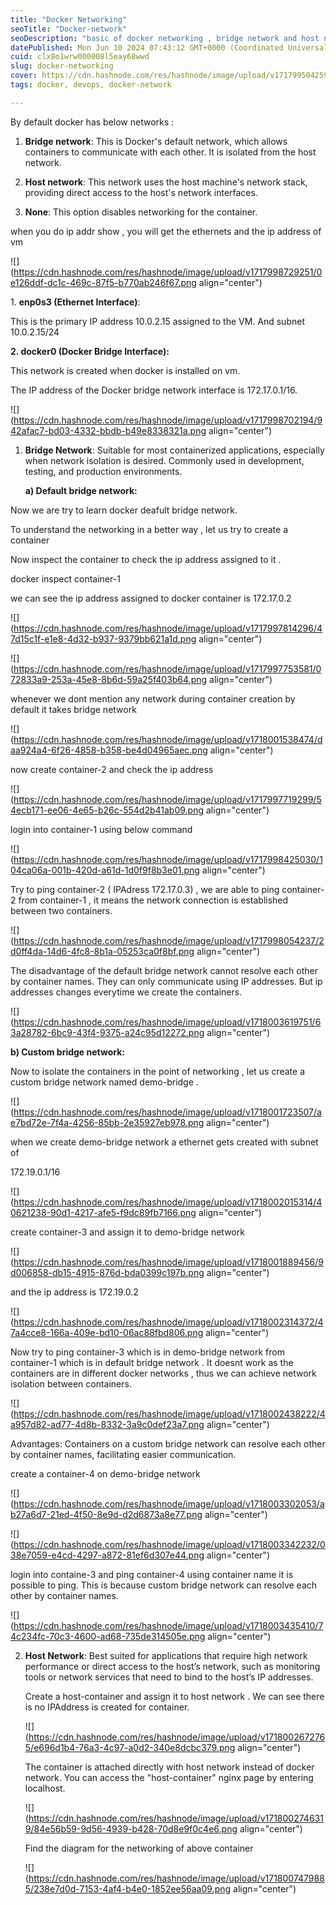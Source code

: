 ```yaml
---
title: "Docker Networking"
seoTitle: "Docker-network"
seoDescription: "basic of docker networking , bridge network and host network"
datePublished: Mon Jun 10 2024 07:43:12 GMT+0000 (Coordinated Universal Time)
cuid: clx8o1wrw000008l5eay68wwd
slug: docker-networking
cover: https://cdn.hashnode.com/res/hashnode/image/upload/v1717995042599/6d1605f5-3fbc-43aa-b348-91507306f951.png
tags: docker, devops, docker-network

---
```


By default docker has below networks :

1. **Bridge network**: This is Docker's default network, which allows containers to communicate with each other. It is isolated from the host network.
    
2. **Host network**: This network uses the host machine's network stack, providing direct access to the host's network interfaces.
    
3. **None**: This option disables networking for the container.
    

when you do ip addr show , you will get the ethernets and the ip address of vm

![](https://cdn.hashnode.com/res/hashnode/image/upload/v1717998729251/0e126ddf-dc1c-469c-87f5-b770ab246f67.png align="center")

1\. **enp0s3 (Ethernet Interface)**:

This is the primary IP address 10.0.2.15 assigned to the VM. And subnet 10.0.2.15/24

**2\. docker0 (Docker Bridge Interface):**

This network is created when docker is installed on vm.

The IP address of the Docker bridge network interface is 172.17.0.1/16.

![](https://cdn.hashnode.com/res/hashnode/image/upload/v1717998702194/942afac7-bd03-4332-bbdb-b49e8338321a.png align="center")

1. **Bridge Network**: Suitable for most containerized applications, especially when network isolation is desired. Commonly used in development, testing, and production environments.
    
    **a) Default bridge network:**
    

Now we are try to learn docker deafult bridge network.

To understand the networking in a better way , let us try to create a container

Now inspect the container to check the ip address assigned to it .

docker inspect container-1

we can see the ip address assigned to docker container is 172.17.0.2

![](https://cdn.hashnode.com/res/hashnode/image/upload/v1717997814296/47d15c1f-e1e8-4d32-b937-9379bb621a1d.png align="center")

![](https://cdn.hashnode.com/res/hashnode/image/upload/v1717997753581/072833a9-253a-45e8-8b6d-59a25f403b64.png align="center")

whenever we dont mention any network during container creation by default it takes bridge network

![](https://cdn.hashnode.com/res/hashnode/image/upload/v1718001538474/daa924a4-6f26-4858-b358-be4d04965aec.png align="center")

now create container-2 and check the ip address

![](https://cdn.hashnode.com/res/hashnode/image/upload/v1717997719299/54ecb171-ee06-4e65-b26c-554d2b41ab09.png align="center")

login into container-1 using below command

![](https://cdn.hashnode.com/res/hashnode/image/upload/v1717998425030/104ca06a-001b-420d-a61d-1d0f9f8b3e01.png align="center")

Try to ping container-2 ( IPAdress 172.17.0.3) , we are able to ping container-2 from container-1 , it means the network connection is established between two containers.

![](https://cdn.hashnode.com/res/hashnode/image/upload/v1717998054237/2d0ff4da-14d6-4fc8-8b1a-05253ca0f8bf.png align="center")

The disadvantage of the default bridge network cannot resolve each other by container names. They can only communicate using IP addresses. But ip addresses changes everytime we create the containers.

![](https://cdn.hashnode.com/res/hashnode/image/upload/v1718003619751/63a28782-6bc9-43f4-9375-a24c95d12272.png align="center")

**b) Custom bridge network:**

Now to isolate the containers in the point of networking , let us create a custom bridge network named demo-bridge .

![](https://cdn.hashnode.com/res/hashnode/image/upload/v1718001723507/ae7bd72e-7f4a-4256-85bb-2e35927eb978.png align="center")

when we create demo-bridge network a ethernet gets created with subnet of

172.19.0.1/16

![](https://cdn.hashnode.com/res/hashnode/image/upload/v1718002015314/40621238-90d1-4217-afe5-f9dc89fb7166.png align="center")

create container-3 and assign it to demo-bridge network

![](https://cdn.hashnode.com/res/hashnode/image/upload/v1718001889456/9d006858-db15-4915-876d-bda0399c197b.png align="center")

and the ip address is 172.19.0.2

![](https://cdn.hashnode.com/res/hashnode/image/upload/v1718002314372/47a4cce8-166a-409e-bd10-06ac88fbd806.png align="center")

Now try to ping container-3 which is in demo-bridge network from container-1 which is in default bridge network . It doesnt work as the containers are in different docker networks , thus we can achieve network isolation between containers.

![](https://cdn.hashnode.com/res/hashnode/image/upload/v1718002438222/4a957d82-ad77-4d8b-8332-3a9c0def23a7.png align="center")

Advantages: Containers on a custom bridge network can resolve each other by container names, facilitating easier communication.

create a container-4 on demo-bridge network

![](https://cdn.hashnode.com/res/hashnode/image/upload/v1718003302053/ab27a6d7-21ed-4f50-8e9d-d2d6873a8e77.png align="center")

![](https://cdn.hashnode.com/res/hashnode/image/upload/v1718003342232/038e7059-e4cd-4297-a872-81ef6d307e44.png align="center")

login into containe-3 and ping container-4 using container name it is possible to ping. This is because custom bridge network can resolve each other by container names.

![](https://cdn.hashnode.com/res/hashnode/image/upload/v1718003435410/74c234fc-70c3-4600-ad68-735de314505e.png align="center")

2. **Host Network**: Best suited for applications that require high network performance or direct access to the host’s network, such as monitoring tools or network services that need to bind to the host’s IP addresses.
    
    Create a host-container and assign it to host network . We can see there is no IPAddress is created for container.
    
    ![](https://cdn.hashnode.com/res/hashnode/image/upload/v1718002672765/e696d1b4-76a3-4c97-a0d2-340e8dcbc379.png align="center")
    
    The container is attached directly with host network instead of docker network. You can access the "host-container" nginx page by entering localhost.
    
    ![](https://cdn.hashnode.com/res/hashnode/image/upload/v1718002746319/84e56b59-9d56-4939-b428-70d8e9f0c4e6.png align="center")
    
    Find the diagram for the networking of above container
    
    ![](https://cdn.hashnode.com/res/hashnode/image/upload/v1718007479885/238e7d0d-7153-4af4-b4e0-1852ee56aa09.png align="center")